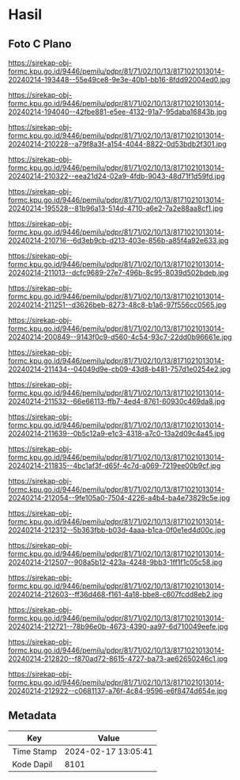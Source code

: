 # Hasil

## Foto C Plano

https://sirekap-obj-formc.kpu.go.id/9446/pemilu/pdpr/81/71/02/10/13/8171021013014-20240214-193448--55e49ce8-9e3e-40b1-bb16-8fdd92004ed0.jpg

https://sirekap-obj-formc.kpu.go.id/9446/pemilu/pdpr/81/71/02/10/13/8171021013014-20240214-194040--42fbe881-e5ee-4132-91a7-95daba16843b.jpg

https://sirekap-obj-formc.kpu.go.id/9446/pemilu/pdpr/81/71/02/10/13/8171021013014-20240214-210228--a79f8a3f-a154-4044-8822-0d53bdb2f301.jpg

https://sirekap-obj-formc.kpu.go.id/9446/pemilu/pdpr/81/71/02/10/13/8171021013014-20240214-210322--eea21d24-02a9-4fdb-9043-48d71f1d59fd.jpg

https://sirekap-obj-formc.kpu.go.id/9446/pemilu/pdpr/81/71/02/10/13/8171021013014-20240214-195528--81b96a13-514d-4710-a6e2-7a2e88aa8cf1.jpg

https://sirekap-obj-formc.kpu.go.id/9446/pemilu/pdpr/81/71/02/10/13/8171021013014-20240214-210716--6d3eb9cb-d213-403e-856b-a85f4a92e633.jpg

https://sirekap-obj-formc.kpu.go.id/9446/pemilu/pdpr/81/71/02/10/13/8171021013014-20240214-211013--dcfc9689-27e7-496b-8c95-8039d502bdeb.jpg

https://sirekap-obj-formc.kpu.go.id/9446/pemilu/pdpr/81/71/02/10/13/8171021013014-20240214-211251--d3626beb-8273-48c8-b1a6-97f556cc0565.jpg

https://sirekap-obj-formc.kpu.go.id/9446/pemilu/pdpr/81/71/02/10/13/8171021013014-20240214-200849--9143f0c9-d560-4c54-93c7-22dd0b96661e.jpg

https://sirekap-obj-formc.kpu.go.id/9446/pemilu/pdpr/81/71/02/10/13/8171021013014-20240214-211434--04049d9e-cb09-43d8-b481-757d1e0254e2.jpg

https://sirekap-obj-formc.kpu.go.id/9446/pemilu/pdpr/81/71/02/10/13/8171021013014-20240214-211532--66e66113-ffb7-4ed4-8761-60930c469da8.jpg

https://sirekap-obj-formc.kpu.go.id/9446/pemilu/pdpr/81/71/02/10/13/8171021013014-20240214-211639--0b5c12a9-e1c3-4318-a7c0-13a2d09c4a45.jpg

https://sirekap-obj-formc.kpu.go.id/9446/pemilu/pdpr/81/71/02/10/13/8171021013014-20240214-211835--4bc1af3f-d65f-4c7d-a069-7219ee00b9cf.jpg

https://sirekap-obj-formc.kpu.go.id/9446/pemilu/pdpr/81/71/02/10/13/8171021013014-20240214-212054--9fe105a0-7504-4226-a4b4-ba4e73829c5e.jpg

https://sirekap-obj-formc.kpu.go.id/9446/pemilu/pdpr/81/71/02/10/13/8171021013014-20240214-212312--5b363fbb-b03d-4aaa-b1ca-0f0e1ed4d00c.jpg

https://sirekap-obj-formc.kpu.go.id/9446/pemilu/pdpr/81/71/02/10/13/8171021013014-20240214-212507--908a5b12-423a-4248-9bb3-1ff1f1c05c58.jpg

https://sirekap-obj-formc.kpu.go.id/9446/pemilu/pdpr/81/71/02/10/13/8171021013014-20240214-212603--ff36d468-f161-4a18-bbe8-c607fcdd8eb2.jpg

https://sirekap-obj-formc.kpu.go.id/9446/pemilu/pdpr/81/71/02/10/13/8171021013014-20240214-212721--78b96e0b-4673-4390-aa97-6d710049eefe.jpg

https://sirekap-obj-formc.kpu.go.id/9446/pemilu/pdpr/81/71/02/10/13/8171021013014-20240214-212820--f870ad72-8615-4727-ba73-ae62650246c1.jpg

https://sirekap-obj-formc.kpu.go.id/9446/pemilu/pdpr/81/71/02/10/13/8171021013014-20240214-212922--c0681137-a76f-4c84-9596-e6f8474d654e.jpg


## Metadata

| Key        | Value               |
| ---------- | ------------------- |
| Time Stamp | 2024-02-17 13:05:41 |
| Kode Dapil | 8101                |



